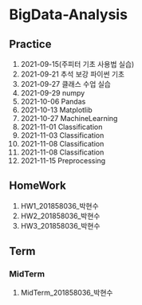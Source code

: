 # BigData-Analysis
## Practice
1. 2021-09-15(주피터 기초 사용법 실습)
2. 2021-09-21 추석 보강 파이썬 기초
3. 2021-09-27 클래스 수업 실습
4. 2021-09-29 numpy
5. 2021-10-06 Pandas
6. 2021-10-13 Matplotlib
7. 2021-10-27 MachineLearning
8. 2021-11-01 Classification
9. 2021-11-03 Classification
10. 2021-11-08 Classification
11. 2021-11-08 Classification
12. 2021-11-15 Preprocessing

## HomeWork
1. HW1_201858036_박현수
2. HW2_201858036_박현수
3. HW3_201858036_박현수

## Term
### MidTerm
1. MidTerm_201858036_박현수
